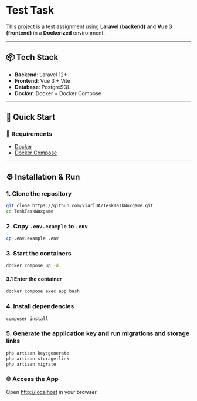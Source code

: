 # Test Task

This project is a test assignment using **Laravel (backend)** and **Vue 3 (frontend)** in a **Dockerized** environment.

---

## 📦 Tech Stack

- **Backend**: Laravel 12+
- **Frontend**: Vue 3 + Vite
- **Database**: PostgreSQL
- **Docker**: Docker + Docker Compose

---

## 🚀 Quick Start

### 🔧 Requirements

- [Docker](https://www.docker.com/)
- [Docker Compose](https://docs.docker.com/compose/)

---

## ⚙️ Installation & Run

### 1. Clone the repository

```bash
git clone https://github.com/ViarlUA/TeskTaskNuxgame.git
cd TeskTaskNuxgame
```

### 2. Copy `.env.example` to `.env`

```bash
cp .env.example .env
```

### 3. Start the containers

```bash
docker compose up -d
```

#### 3.1 Enter the container

```bash
docker compose exec app bash
```

### 4. Install dependencies

```bash
composer install
```

### 5. Generate the application key and run migrations and storage links

```bash
php artisan key:generate
php artisan storage:link
php artisan migrate
```

### 🌐 Access the App

Open [http://localhost](http://localhost) in your browser.